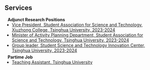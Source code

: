 ## Services

<h4 style="margin:0 10px 0;">Adjunct Research Positions</h4>

<ul style="margin:0 0 5px;">
  <li><a href="https://sixiechen.github.io/tsinghua.edu/"><autocolor>Vice President, Student Association for Science and Technology, Xiuzhong College, Tsinghua University, 2023-2024</autocolor></a></li>
  <li><a href="https://sixiechen.github.io/tsinghua.edu/"><autocolor>Minister of Activity Planning Department, Student Association for Science and Technology, Tsinghua University, 2023-2024</autocolor></a></li>
  <li><a href="https://sixiechen.github.io/tsinghua.edu/"><autocolor>Group leader, Student Science and Technology Innovation Center, Tsinghua University, 2023-2024</autocolor></a></li>
</ul>

<h4 style="margin:0 10px 0;">Partime Job</h4>

<ul style="margin:0 0 20px;">
  <li><a href="https://sixiechen.github.io/tsinghua.edu/"><autocolor>Teaching Assistant, Tsinghua University</autocolor></a></li>
</ul>
